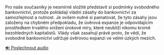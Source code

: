 
Pro naše současníky je nesmírně složité představit si podmínky svobodného bankovnictví, protože pokládají vládní zásahy do bankovnictví za samozřejmost a nutnost. Je ovšem nutné si pamatovat, že tyto zásahy jsou založeny na chybném předpokladu, že úvěrová expanze je odpovídajícím prostředkem trvalého snížení úrokové míry, které neublíží nikomu kromě bezohledných kapitalistů. Vlády však zasahují právě proto, že vědí, že svobodné bankovnictví udržuje úvěrovou expanzi ve velmi úzkých mezích.

[🔊 Poslechnout audio](/data/7-paragraphs/audio/chapter_83/para_006-Pro-nae-souasnky-je-nesmrn-sloit-pedstavit.mp3)

